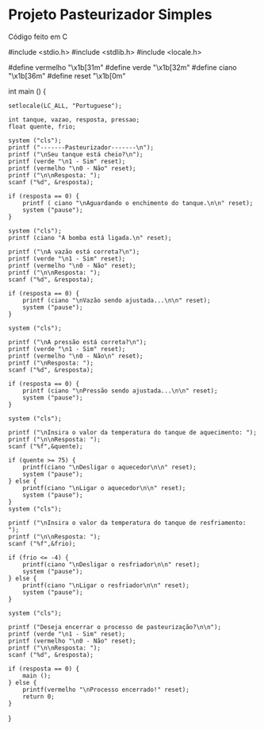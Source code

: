 # Projeto Pasteurizador Simples 
Código feito em C


#include <stdio.h>
#include <stdlib.h>
#include <locale.h>

#define vermelho "\x1b[31m"
#define verde "\x1b[32m"
#define ciano "\x1b[36m"
#define reset "\x1b[0m"

int main () {
	
	setlocale(LC_ALL, "Portuguese");
    
	int tanque, vazao, resposta, pressao;
	float quente, frio;
	
	system ("cls");
	printf ("-------Pasteurizador-------\n");
	printf ("\nSeu tanque está cheio?\n");
	printf (verde "\n1 - Sim" reset);
	printf (vermelho "\n0 - Não" reset);
	printf ("\n\nResposta: "); 
	scanf ("%d", &resposta);
	
	if (resposta == 0) {
		printf ( ciano "\nAguardando o enchimento do tanque.\n\n" reset);
		system ("pause");
	}
	
	system ("cls");
	printf (ciano "A bomba está ligada.\n" reset);
	
	printf ("\nA vazão está correta?\n");
	printf (verde "\n1 - Sim" reset);
	printf (vermelho "\n0 - Não" reset);	
	printf ("\n\nResposta: ");
	scanf ("%d", &resposta);
	
	if (resposta == 0) {
		printf (ciano "\nVazão sendo ajustada...\n\n" reset);
		system ("pause");
	}
	
	system ("cls");
	
	printf ("\nA pressão está correta?\n");
	printf (verde "\n1 - Sim" reset);
	printf (vermelho "\n0 - Não\n" reset);	
	printf ("\nResposta: ");
	scanf ("%d", &resposta);
	
	if (resposta == 0) {
		printf (ciano "\nPressão sendo ajustada...\n\n" reset);
		system ("pause");
	}
	
	system ("cls");
	
	printf ("\nInsira o valor da temperatura do tanque de aquecimento: ");
	printf ("\n\nResposta: ");
	scanf ("%f",&quente);
	
	if (quente >= 75) {
		printf(ciano "\nDesligar o aquecedor\n\n" reset);
		system ("pause");
	} else {
		printf(ciano "\nLigar o aquecedor\n\n" reset);
		system ("pause");
	}
	system ("cls");
	
	printf ("\nInsira o valor da temperatura do tanque de resfriamento: ");
	printf ("\n\nResposta: ");
	scanf ("%f",&frio);
	
	if (frio <= -4) {
		printf(ciano "\nDesligar o resfriador\n\n" reset);
		system ("pause");
	} else { 
		printf(ciano "\nLigar o resfriador\n\n" reset);
		system ("pause");
	}
	
	system ("cls");
	
	printf ("Deseja encerrar o processo de pasteurização?\n\n");
	printf (verde "\n1 - Sim" reset);
	printf (vermelho "\n0 - Não" reset);
	printf ("\n\nResposta: "); 
	scanf ("%d", &resposta);
	
	if (resposta == 0) { 
		main ();
	} else {
		printf(vermelho "\nProcesso encerrado!" reset);
		return 0;
	}
	
}
